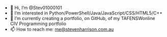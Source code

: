 - 👋 Hi, I’m @Stev01000101
- 👀 I’m interested in Python/PowerShell/Java/JavaScript/CSS/HTML5/C++
- 🌱 I’m currently creating a portfolio, on GitHub, of my TAFENSWonline CIV Programming portfolio
- 📫 How to reach me: me@stevenharrison.com.au

<!---
Stev01000101/Stev01000101 is a ✨ special ✨ repository because its `README.md` (this file) appears on your GitHub profile.
--->
